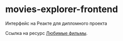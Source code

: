 # movies-explorer-frontend
Интерфейс на Реакте для дипломного проекта

Ссылка на ресурс [Любимые фильмы](https://movies-favorite.nomoredomains.work).
